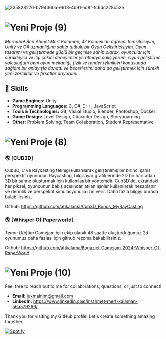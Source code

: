 
![335828276-b794360a-e613-4b91-ad8f-fc6dc228c52e](https://github.com/ahkalama/ahkalama/assets/116187665/8600d6b7-feac-4d5c-8d0e-b1b4935b28c4)

# ![Yeni Proje (9)](https://github.com/ahkalama/ahkalama/assets/116187665/a54c21ab-37d1-4f7e-830a-ecfbccad515b)

*Merhaba! Ben Ahmet Mert Kalaman, 42 Kocaeli'de öğrenci temsilcisiyim, Unity ve C# uzmanlığına sahip tutkulu bir Oyun Geliştiricisiyim. Oyun tasarımı ve geliştirmede güçlü bir geçmişe sahip olarak, oyuncular için sürükleyici ve ilgi çekici deneyimler yaratmaya çalışıyorum. Oyun geliştirme yolculuğum beni oyun mekaniği, fizik ve render teknikleri konusunda sağlam bir anlayışla donattı ve becerilerimi daha da geliştirmek için sürekli yeni zorluklar ve fırsatlar arıyorum.*

## 🔧 Skills
- **Game Engines:** Unity
- **Programming Languages:** C, C#, C++, JavaScript
- **Tools & Technologies:** Git, Visual Studio, Blender, Photoshop, Docker
- **Game Design:** Level Design, Character Design, Storyboarding
- **Other:** Problem Solving, Team Collaboration, Student Representative

# ![Yeni Proje (8)](https://github.com/ahkalama/ahkalama/assets/116187665/35445d49-73ca-40bb-8742-30e04006d7d7)
### 🌎 [CUB3D]

Cub3D, C ve Raycasting tekniği kullanılarak geliştirilmiş bir birinci şahıs perspektif oyunudur. Raycasting, bilgisayar grafiklerinde 2D bir haritadan 3D bir sahne oluşturmak için kullanılan bir yöntemdir. Cub3D'de, ekrandaki her piksel, oyuncunun bakış açısından atılan ışınlar kullanılarak hesaplanır ve derinlik ve perspektif simülasyonuna izin verir. Daha fazla bilgiyi burada bulabilirsiniz.

Github: https://github.com/ahkalama/Cub3D_Bonus_MyRayCasting

### 🌎 [Whisper Of Paperworld]

*Tema: Düğüm* Gamejam için ekip olarak 48 saatte oluşturduğumuz 2d oyunumuz daha fazlası için github repoma bakabilirsiniz.

Github: https://github.com/ahkalama/Bogazici-Gamejam-2024-Whisper-Of-PaperWorld


# ![Yeni Proje (10)](https://github.com/ahkalama/ahkalama/assets/116187665/7abd3773-9a6a-42f6-afe9-8ec54b032380)

Feel free to reach out to me for collaborations, questions, or just to connect!

- **Email:** luxmainim@gmail.com
- **LinkedIn:** https://www.linkedin.com/in/ahmet-mert-kalaman-56a579266/

Thank you for visiting my GitHub profile! Let's create something amazing together.

[![Spotify](https://novatorem.bgstatic.vercel.app/api/spotify)](https://open.spotify.com/intl-tr/track/1PHvwEhB9EUajUKTTIc5Vs)

